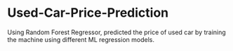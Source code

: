 # Used-Car-Price-Prediction
Using Random Forest Regressor, predicted the price of used car by training the machine using different ML regression models.
